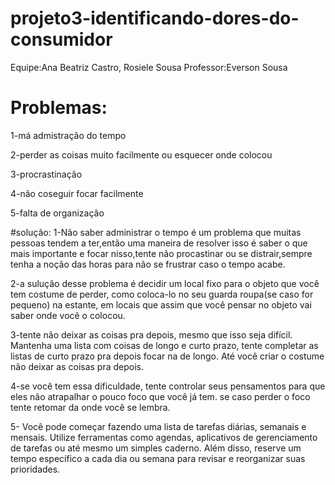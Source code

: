 # projeto3-identificando-dores-do-consumidor
Equipe:Ana Beatriz Castro, Rosiele Sousa
Professor:Everson Sousa

# Problemas:
1-má admistração do tempo

2-perder as coisas muito facilmente ou esquecer onde colocou

3-procrastinação

4-não coseguir focar facilmente

5-falta de organização 

#solução:
1-Não saber administrar o tempo é um problema que muitas pessoas tendem a ter,então uma maneira de resolver isso é saber o que mais importante e focar nisso,tente não procastinar ou se distrair,sempre tenha a noção das horas para não se frustrar caso o tempo acabe. 

2-a sulução desse problema é decidir um local fixo para o objeto que você tem costume de perder, como coloca-lo no seu guarda roupa(se caso for pequeno) na estante, em locais que assim que você pensar no objeto vai saber onde você o colocou.

3-tente não deixar as coisas pra depois, mesmo que isso seja difícil. Mantenha uma lista com coisas de longo e curto prazo, tente completar as listas de curto prazo pra depois focar na de longo. Até você criar o costume não deixar as coisas pra depois.

4-se você tem essa dificuldade, tente controlar seus pensamentos para que eles não atrapalhar o pouco foco que você já tem. se caso perder o foco tente retomar da onde você se lembra.

5- Você pode começar fazendo uma lista de tarefas diárias, semanais e mensais. Utilize ferramentas como agendas, aplicativos de gerenciamento de tarefas ou até mesmo um simples caderno. Além disso, reserve um tempo específico a cada dia ou semana para revisar e reorganizar suas prioridades.

